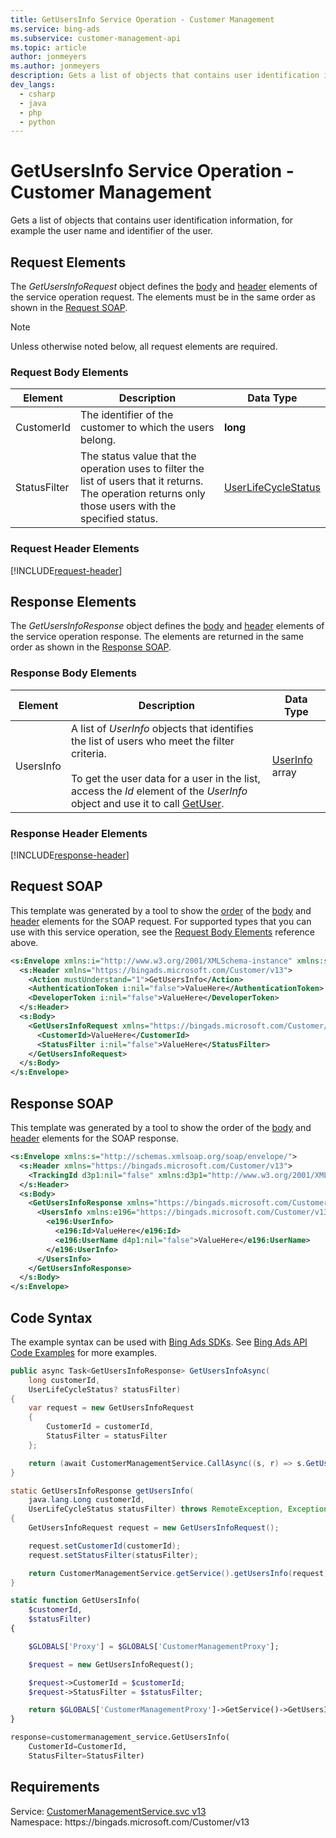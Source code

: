 ```yaml
---
title: GetUsersInfo Service Operation - Customer Management
ms.service: bing-ads
ms.subservice: customer-management-api
ms.topic: article
author: jonmeyers
ms.author: jonmeyers
description: Gets a list of objects that contains user identification information, for example the user name and identifier of the user.
dev_langs: 
  - csharp
  - java
  - php
  - python
---
```

# GetUsersInfo Service Operation - Customer Management
Gets a list of objects that contains user identification information, for example the user name and identifier of the user.

## <a name="request"></a>Request Elements
The *GetUsersInfoRequest* object defines the [body](#request-body) and [header](#request-header) elements of the service operation request. The elements must be in the same order as shown in the [Request SOAP](#request-soap). 

> [!NOTE]
> Unless otherwise noted below, all request elements are required.

### <a name="request-body"></a>Request Body Elements

|Element|Description|Data Type|
|-----------|---------------|-------------|
|<a name="customerid"></a>CustomerId|The identifier of the customer to which the users belong.|**long**|
|<a name="statusfilter"></a>StatusFilter|The status value that the operation uses to filter the list of users that it returns. The operation returns only those users with the specified status.|[UserLifeCycleStatus](userlifecyclestatus.md)|

### <a name="request-header"></a>Request Header Elements
[!INCLUDE[request-header](./includes/request-header.md)]

## <a name="response"></a>Response Elements
The *GetUsersInfoResponse* object defines the [body](#response-body) and [header](#response-header) elements of the service operation response. The elements are returned in the same order as shown in the [Response SOAP](#response-soap).

### <a name="response-body"></a>Response Body Elements

|Element|Description|Data Type|
|-----------|---------------|-------------|
|<a name="usersinfo"></a>UsersInfo|A list of *UserInfo* objects that identifies the list of users who meet the filter criteria.<br/><br/>To get the user data for a user in the list, access the *Id* element of the *UserInfo* object and use it to call [GetUser](getuser.md).|[UserInfo](userinfo.md) array|

### <a name="response-header"></a>Response Header Elements
[!INCLUDE[response-header](./includes/response-header.md)]

## <a name="request-soap"></a>Request SOAP
This template was generated by a tool to show the [order](../guides/services-protocol.md#element-order) of the [body](#request-body) and [header](#request-header) elements for the SOAP request. For supported types that you can use with this service operation, see the [Request Body Elements](#request-body) reference above.

```xml
<s:Envelope xmlns:i="http://www.w3.org/2001/XMLSchema-instance" xmlns:s="http://schemas.xmlsoap.org/soap/envelope/">
  <s:Header xmlns="https://bingads.microsoft.com/Customer/v13">
    <Action mustUnderstand="1">GetUsersInfo</Action>
    <AuthenticationToken i:nil="false">ValueHere</AuthenticationToken>
    <DeveloperToken i:nil="false">ValueHere</DeveloperToken>
  </s:Header>
  <s:Body>
    <GetUsersInfoRequest xmlns="https://bingads.microsoft.com/Customer/v13">
      <CustomerId>ValueHere</CustomerId>
      <StatusFilter i:nil="false">ValueHere</StatusFilter>
    </GetUsersInfoRequest>
  </s:Body>
</s:Envelope>
```

## <a name="response-soap"></a>Response SOAP
This template was generated by a tool to show the order of the [body](#response-body) and [header](#response-header) elements for the SOAP response.

```xml
<s:Envelope xmlns:s="http://schemas.xmlsoap.org/soap/envelope/">
  <s:Header xmlns="https://bingads.microsoft.com/Customer/v13">
    <TrackingId d3p1:nil="false" xmlns:d3p1="http://www.w3.org/2001/XMLSchema-instance">ValueHere</TrackingId>
  </s:Header>
  <s:Body>
    <GetUsersInfoResponse xmlns="https://bingads.microsoft.com/Customer/v13">
      <UsersInfo xmlns:e196="https://bingads.microsoft.com/Customer/v13/Entities" d4p1:nil="false" xmlns:d4p1="http://www.w3.org/2001/XMLSchema-instance">
        <e196:UserInfo>
          <e196:Id>ValueHere</e196:Id>
          <e196:UserName d4p1:nil="false">ValueHere</e196:UserName>
        </e196:UserInfo>
      </UsersInfo>
    </GetUsersInfoResponse>
  </s:Body>
</s:Envelope>
```

## <a name="example"></a>Code Syntax
The example syntax can be used with [Bing Ads SDKs](../guides/client-libraries.md). See [Bing Ads API Code Examples](../guides/code-examples.md) for more examples.
```csharp
public async Task<GetUsersInfoResponse> GetUsersInfoAsync(
	long customerId,
	UserLifeCycleStatus? statusFilter)
{
	var request = new GetUsersInfoRequest
	{
		CustomerId = customerId,
		StatusFilter = statusFilter
	};

	return (await CustomerManagementService.CallAsync((s, r) => s.GetUsersInfoAsync(r), request));
}
```
```java
static GetUsersInfoResponse getUsersInfo(
	java.lang.Long customerId,
	UserLifeCycleStatus statusFilter) throws RemoteException, Exception
{
	GetUsersInfoRequest request = new GetUsersInfoRequest();

	request.setCustomerId(customerId);
	request.setStatusFilter(statusFilter);

	return CustomerManagementService.getService().getUsersInfo(request);
}
```
```php
static function GetUsersInfo(
	$customerId,
	$statusFilter)
{

	$GLOBALS['Proxy'] = $GLOBALS['CustomerManagementProxy'];

	$request = new GetUsersInfoRequest();

	$request->CustomerId = $customerId;
	$request->StatusFilter = $statusFilter;

	return $GLOBALS['CustomerManagementProxy']->GetService()->GetUsersInfo($request);
}
```
```python
response=customermanagement_service.GetUsersInfo(
	CustomerId=CustomerId,
	StatusFilter=StatusFilter)
```

## Requirements
Service: [CustomerManagementService.svc v13](https://clientcenter.api.bingads.microsoft.com/Api/CustomerManagement/v13/CustomerManagementService.svc)  
Namespace: https\://bingads.microsoft.com/Customer/v13  

